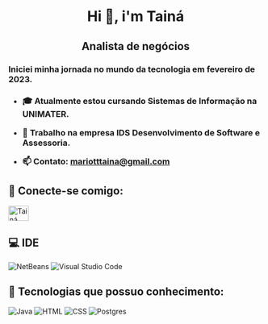 <h1 align="center">Hi 👋, i'm Tainá</h1>
<h2 align="center"> Analista de negócios</h2>

<h3>Iniciei minha jornada no mundo da tecnologia em fevereiro de 2023.<h3>

- :mortar_board: Atualmente estou cursando Sistemas de Informação na UNIMATER.

- 💼 Trabalho na empresa IDS Desenvolvimento de Software e Assessoria.

- 📫 Contato: **mariotttaina@gmail.com**

## :handshake: Conecte-se comigo:
<p align="left">
<a href="https:https://www.linkedin.com/in/tainamariott/" target="blank"><img align="center" src="https://raw.githubusercontent.com/rahuldkjain/github-profile-readme-generator/master/src/images/icons/Social/linked-in-alt.svg" alt="Tainá" height="30" width="40" /></a>
</p>

## 💻 IDE
![NetBeans](https://img.shields.io/badge/Apache%20NetBeans%20IDE-1B6AC6.svg?style=for-the-badge&logo=Apache-NetBeans-IDE&logoColor=white)
![Visual Studio Code](https://img.shields.io/badge/Visual%20Studio%20Code-0078d7.svg?style=for-the-badge&logo=visual-studio-code&logoColor=white)

## 🚀 Tecnologias que possuo conhecimento: 
![Java](https://img.shields.io/badge/Java-ED8B00?style=for-the-badge&logo=java&logoColor=white)
![HTML](https://img.shields.io/badge/html-%23E34F26.svg?style=for-the-badge&logo=html&logoColor=white)
![CSS](https://img.shields.io/badge/css-%231572B6.svg?style=for-the-badge&logo=css&logoColor=white)
![Postgres](https://img.shields.io/badge/postgres-%23316192.svg?style=for-the-badge&logo=postgresql&logoColor=white)
